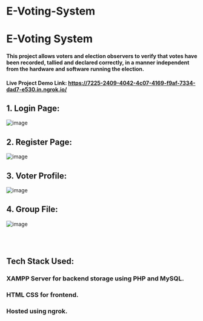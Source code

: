 # E-Voting-System
# E-Voting System
#### This project allows voters and election observers to verify that votes have been recorded, tallied and declared correctly, in a manner independent from the hardware and software running the election.
#### Live Project Demo Link: https://7225-2409-4042-4c07-4169-f9af-7334-dad7-e530.in.ngrok.io/
## 1. Login Page:
![image](https://ibb.co/YpfFr1R)
## 2. Register Page:
![image](https://ibb.co/zGb47b9)
## 3. Voter Profile:
![image](https://ibb.co/K974Z8W)
## 4. Group File:
![image](https://ibb.co/PW23whT)

<br>
<br>
<h2>Tech Stack Used: </h2>
<h3>
XAMPP Server for backend storage using PHP and MySQL.
</h3>
<h3>
HTML CSS for frontend.
</h3>
<h3>
Hosted using ngrok.
</h3>
